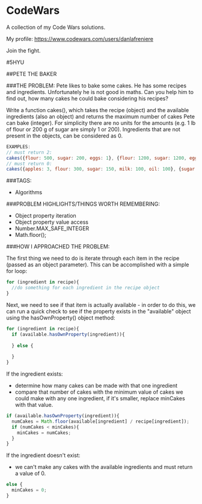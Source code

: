 # CodeWars

A collection of my Code Wars solutions.

My profile: https://www.codewars.com/users/danlafreniere

Join the fight.


#5HYU

##PETE THE BAKER

###THE PROBLEM: 
Pete likes to bake some cakes. He has some recipes and ingredients. Unfortunately he is not good in maths. Can you help him to find out, how many cakes he could bake considering his recipes?

Write a function cakes(), which takes the recipe (object) and the available ingredients (also an object) and returns the maximum number of cakes Pete can bake (integer). For simplicity there are no units for the amounts (e.g. 1 lb of flour or 200 g of sugar are simply 1 or 200). Ingredients that are not present in the objects, can be considered as 0.

```javascript
EXAMPLES: 
// must return 2:
cakes({flour: 500, sugar: 200, eggs: 1}, {flour: 1200, sugar: 1200, eggs: 5, milk: 200}); 
// must return 0:
cakes({apples: 3, flour: 300, sugar: 150, milk: 100, oil: 100}, {sugar: 500, flour: 2000, milk: 2000});
```

###TAGS:
  - Algorithms
  
###PROBLEM HIGHLIGHTS/THINGS WORTH REMEMBERING:
  - Object property iteration
  - Object property value access
  - Number.MAX_SAFE_INTEGER
  - Math.floor();
  
###HOW I APPROACHED THE PROBLEM:

The first thing we need to do is iterate through each item in the recipe (passed as an object parameter). This can be accomplished with a simple for loop: 

```javascript
for (ingredient in recipe){
  //do something for each ingredient in the recipe object
}
```

Next, we need to see if that item is actually available - in order to do this, we can run a quick check to see if the property exists in the "available" object using the hasOwnProperty() object method:

```javascript
for (ingredient in recipe){
  if (available.hasOwnProperty(ingredient)){
   
  } else {
  
  }
}
```

If the ingredient exists: 
  - determine how many cakes can be made with that one ingredient
  - compare that number of cakes with the minimum value of cakes we could make with any one ingredient, if it's smaller, replace minCakes with that value.

```javascript
if (available.hasOwnProperty(ingredient)){
  numCakes = Math.floor(available[ingredient] / recipe[ingredient]);
  if (numCakes < minCakes){
    minCakes = numCakes;
  }
}
```

If the ingredient doesn't exist: 
  - we can't make any cakes with the available ingredients and must return a value of 0.

```javascript
else {
  minCakes = 0;
}
```

